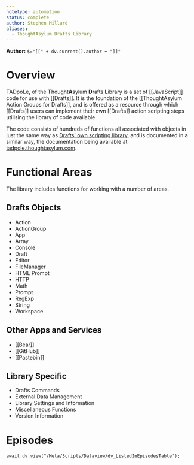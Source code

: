 ```yaml
---
notetype: automation
status: complete
author: Stephen Millard
aliases:
  - ThoughtAsylum Drafts Library
---
```


**Author:** `$="[[" + dv.current().author + "]]"`

# Overview
TADpoLe, of the **T**hought**A**sylum **D**rafts **L**ibrary is a set of [[JavaScript]] code for use with [[Drafts]]. It is the foundation of the [[ThoughtAsylum Action Groups for Drafts]], and is offered as a resource through which [[Drafts]] users can implement their own [[Drafts]] action scripting steps utilising the library of code available.

The code consists of hundreds of functions all associated with objects in just the same way as [Drafts' own scripting library](https://scripting.getdrafts.com), and is documented in a similar way, the documentation being available at [tadpole.thoughtasylum.com](https://tadpole.thoughtasylum.com).

# Functional Areas
The library includes functions for working with a number of areas.

## Drafts Objects
- Action
- ActionGroup
- App
- Array
- Console
- Draft
- Editor
- FileManager
- HTML Prompt
- HTTP
- Math
- Prompt
- RegExp
- String
- Workspace

## Other Apps and Services
- [[Bear]]
- [[GitHub]]
- [[Pastebin]]

## Library Specific
- Drafts Commands
- External Data Management
- Library Settings and Information
- Miscellaneous Functions
- Version Information

# Episodes
```dataviewjs
await dv.view("/Meta/Scripts/Dataview/dv_ListedInEpisodesTable");
```
